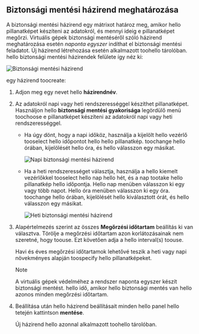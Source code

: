 ## <a name="defining-a-backup-policy"></a>Biztonsági mentési házirend meghatározása
A biztonsági mentési házirend egy mátrixot határoz meg, amikor hello pillanatképet készíteni az adatokról, és mennyi ideig e pillanatképet megőrzi. Virtuális gépek biztonsági mentéséről szóló házirend meghatározása esetén *naponta egyszer* indíthat el biztonsági mentési feladatot. Új házirend létrehozása esetén alkalmazott toohello tárolóban. hello biztonsági mentési házirendek felülete így néz ki:

![Biztonsági mentési házirend](./media/backup-create-policy-for-vms/backup-policy.png)

egy házirend toocreate:

1. Adjon meg egy nevet hello **házirendnév**.
2. Az adatokról napi vagy heti rendszerességgel készíthet pillanatképet. Használjon hello **biztonsági mentési gyakorisága** legördülő menü toochoose e pillanatképet készíteni az adatokról napi vagy heti rendszerességgel.
   
   * Ha úgy dönt, hogy a napi időköz, használja a kijelölt hello vezérlő tooselect hello időpontot hello hello pillanatkép. toochange hello órában, kijelölését hello óra, és hello válasszon egy másikat.
     
     ![Napi biztonsági mentési házirend](./media/backup-create-policy-for-vms/backup-policy-daily.png) <br/>
   * Ha a heti rendszerességet választja, használja a hello kiemelt vezérlőkkel tooselect hello nap hello hét, és a nap tootake hello pillanatkép hello időpontja. Hello nap menüben válasszon ki egy vagy több napot. Hello óra menüben válasszon ki egy óra. toochange hello órában, kijelölését hello kiválasztott órát, és hello válasszon egy másikat.
     
     ![Heti biztonsági mentési házirend](./media/backup-create-policy-for-vms/backup-policy-weekly.png)
3. Alapértelmezés szerint az összes **Megőrzési időtartam** beállítás ki van választva. Törölje a megőrzési időtartam azon korlátozásainak nem szeretné, hogy toouse. Ezt követően adja a hello interval(s) toouse.
   
    Havi és éves megőrzési időtartamok lehetővé teszik a heti vagy napi növekményes alapján toospecify hello pillanatképeket.
   
   > [!NOTE]
   > A virtuális gépek védelméhez a rendszer naponta egyszer készít biztonsági mentést. hello idő, amikor hello biztonsági mentés van hello azonos minden megőrzési időtartam.
   > 
   > 
4. Beállítása után hello házirend beállításait minden hello panel hello tetején kattintson **mentése**.
   
    Új házirend hello azonnal alkalmazott toohello tárolóban.

